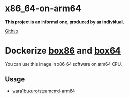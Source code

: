 # x86_64-on-arm64

**This project is an informal one, produced by an individual.**

[Github](https://github.com/warai-bukuro/x86_64-on-arm64)

# Dockerize [box86](https://github.com/ptitSeb/box86) and [box64](https://github.com/ptitSeb/box64)

You can use this image in x86_64 software on arm64 CPU.

## Usage

- [wara1bukuro/steamcmd-arm64](https://hub.docker.com/r/wara1bukuro/steamcmd-arm64)
